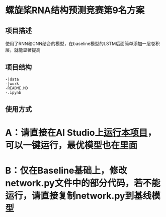 # 螺旋桨RNA结构预测竞赛第9名方案

## 项目描述
使用了RNN和CNN结合的模型，在baseline模型的LSTM后面简单添加一层卷积层，就能显著提高

## 项目结构
```
-|data
-|work
-README.MD
-.ipynb
```
## 使用方式
# A：请直接在AI Studio上[运行本项目](https://aistudio.baidu.com/aistudio/projectdetail/1641259)，可以一键运行，最优模型也在里面
# B：仅在Baseline基础上，修改network.py文件中的部分代码，若不能运行，请直接复制network.py到基线模型
